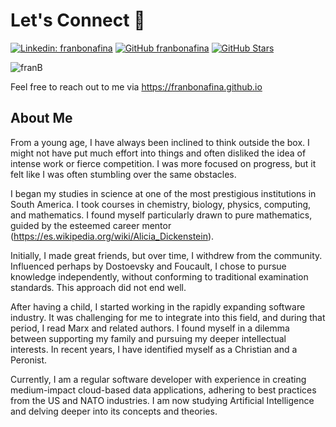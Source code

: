 # Let's Connect 👋 
[![Linkedin: franbonafina](https://img.shields.io/badge/-franbonafina?style=flat-square&logo=Linkedin&logoColor=white&link=https://www.linkedin.com/in/randald-vb/)](https://www.linkedin.com/in/fbonafina/)
[![GitHub franbonafina](https://img.shields.io/github/followers/franbonafina?label=follow&style=social)](https://github.com/franbonafina)
[![GitHub Stars](https://img.shields.io/github/stars/franbonafina?style=social)](https://github.com/franbonafina)
<p align="left"> <img src="https://komarev.com/ghpvc/?username=franbonafina" alt="franB" /></p>

Feel free to reach out to me via https://franbonafina.github.io

## About Me
From a young age, I have always been inclined to think outside the box. I might not have put much effort into things and often disliked the idea of intense work or fierce competition. I was more focused on progress, but it felt like I was often stumbling over the same obstacles.

I began my studies in science at one of the most prestigious institutions in South America. I took courses in chemistry, biology, physics, computing, and mathematics. I found myself particularly drawn to pure mathematics, guided by the esteemed career mentor (https://es.wikipedia.org/wiki/Alicia_Dickenstein).

Initially, I made great friends, but over time, I withdrew from the community. Influenced perhaps by Dostoevsky and Foucault, I chose to pursue knowledge independently, without conforming to traditional examination standards. This approach did not end well.

After having a child, I started working in the rapidly expanding software industry. It was challenging for me to integrate into this field, and during that period, I read Marx and related authors. I found myself in a dilemma between supporting my family and pursuing my deeper intellectual interests. In recent years, I have identified myself as a Christian and a Peronist.

Currently, I am a regular software developer with experience in creating medium-impact cloud-based data applications, adhering to best practices from the US and NATO industries. I am now studying Artificial Intelligence and delving deeper into its concepts and theories.

